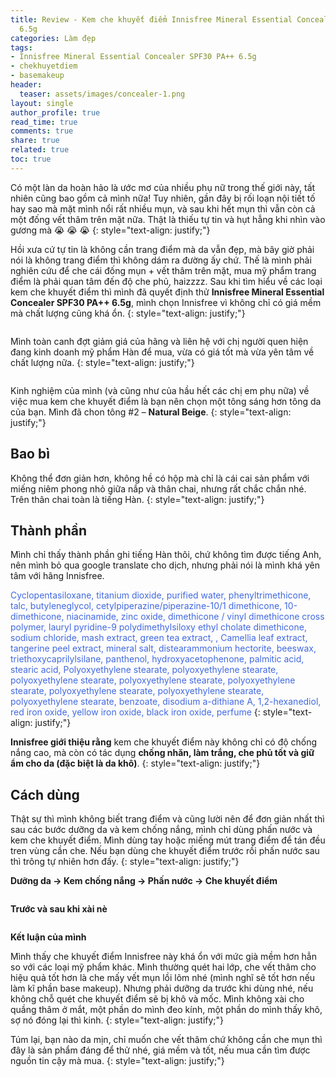 ```yaml
---
title: Review - Kem che khuyết điểm Innisfree Mineral Essential Concealer SPF30 PA++
  6.5g
categories: Làm đẹp
tags:
- Innisfree Mineral Essential Concealer SPF30 PA++ 6.5g
- chekhuyetdiem
- basemakeup
header:
  teaser: assets/images/concealer-1.png
layout: single
author_profile: true
read_time: true
comments: true
share: true
related: true
toc: true
---
```


Có một làn da hoàn hảo là ước mơ của nhiều phụ nữ trong thế giới này, tất nhiên cũng bao gồm cả mình nữa! Tuy nhiên, gần đây bị rối loạn nội tiết tố hay sao mà mặt mình nổi rất nhiều mụn, và sau khi hết mụn thì vẫn còn cả một đống vết thâm trên mặt nữa. Thật là thiếu tự tin và hụt hẫng khi nhìn vào gương mà :sob: :sob: :sob:
{: style="text-align: justify;"}

Hồi xưa cứ tự tin là không cần trang điểm mà da vẫn đẹp, mà bây giờ phải nói là không trang điểm thì không dám ra đường ấy chứ. Thế là mình phải nghiên cứu để che cái đống mụn + vết thâm trên mặt, mua mỹ phẩm trang điểm là phải quan tâm đến độ che phủ, haizzzz. Sau khi tìm hiểu về các loại kem che khuyết điểm thì mình đã quyết định thử  **Innisfree Mineral Essential Concealer SPF30 PA++ 6.5g**, mình chọn Innisfree vì không chỉ có giá mềm mà chất lượng cũng khá ổn.
{: style="text-align: justify;"}

<figure style="width: 500px" class="align-center">
  <img src="{{ site.url }}{{ site.baseurl }}/assets/images/concealer-1.png" alt="">
  <figcaption></figcaption>
</figure>

Mình toàn canh đợt giảm giá của hãng và liên hệ với chị người quen hiện đang kinh doanh mỹ phẩm Hàn để mua, vừa có giá tốt mà vừa yên tâm về chất lượng nữa.
{: style="text-align: justify;"}

<figure style="width: 500px" class="align-center">
  <img src="{{ site.url }}{{ site.baseurl }}/assets/images/concealer-2.png" alt="">
  <figcaption></figcaption>
</figure>

Kinh nghiệm của mình (và cũng như của hầu hết các chị em phụ nữa) về việc mua kem che khuyết điểm là bạn nên chọn một tông sáng hơn tông da của bạn. Mình đã chon tông #2 – **Natural Beige**.
{: style="text-align: justify;"}

## Bao bì
Không thể đơn giản hơn, không hề có hộp mà chỉ là cái cai sản phẩm với miếng niêm phong nhỏ giữa nắp và thân chai, nhưng rất chắc chắn nhé. Trên thân chai toàn là tiếng Hàn.
{: style="text-align: justify;"}

## Thành phần
Mình chỉ thấy thành phần ghi tiếng Hàn thôi, chứ không tìm được tiếng Anh, nên mình bỏ qua google translate cho dịch, nhưng phải nói là mình khá yên tâm với hãng Innisfree.

<span style="color:royalblue"> Cyclopentasiloxane, titanium dioxide, purified water, phenyltrimethicone, talc, butyleneglycol, cetylpiperazine/piperazine-10/1 dimethicone, 10-dimethicone, niacinamide, zinc oxide, dimethicone / vinyl dimethicone cross polymer, lauryl pyridine-9 polydimethylsiloxy ethyl cholate dimethicone, sodium chloride, mash extract, green tea extract, , Camellia leaf extract, tangerine peel extract, mineral salt, distearammonium hectorite, beeswax, triethoxycaprilylsilane, panthenol, hydroxyacetophenone, palmitic acid, stearic acid, Polyoxyethylene stearate, polyoxyethylene stearate, polyoxyethylene stearate, polyoxyethylene stearate, polyoxyethylene stearate, polyoxyethylene stearate, polyoxyethylene stearate, polyoxyethylene stearate, benzoate, disodium a-dithiane A, 1,2-hexanediol, red iron oxide, yellow iron oxide, black iron oxide, perfume </span>
{: style="text-align: justify;"}

**Innisfree giới thiệu rằng** kem che khuyết điểm này không chỉ có độ chống nắng cao, mà còn có tác dụng **chống nhăn, làm trắng, che phủ tốt và giữ ẩm cho da (đặc biệt là da khô)**.
{: style="text-align: justify;"}

## Cách dùng
Thật sự thì mình không biết trang điểm và cũng lười nên để đơn giản nhất thì sau các bước dưỡng da và kem chống nắng, mình chỉ dùng phấn nước và kem che khuyết điểm. Mình dùng tay hoặc miếng mút trang điểm để tán đều tren vùng cần che. Nếu bạn dùng che khuyết điểm trước rồi phấn nước sau thì trông tự nhiên hơn đấy.
{: style="text-align: justify;"}

**Dưỡng da -> Kem chống nắng -> Phấn nước -> Che khuyết điểm**
<figure style="width: 400px" class="align-center">
  <img src="{{ site.url }}{{ site.baseurl }}/assets/images/concealer-3.png" alt="">
  <figcaption></figcaption>
</figure>

**Trước và sau khi xài nè**
<figure style="width: 700px" class="align-center">
  <img src="{{ site.url }}{{ site.baseurl }}/assets/images/concealer-4.png" alt="">
  <figcaption></figcaption>
</figure>

**Kết luận của mình**

Mình thấy che khuyết điểm Innisfree này khá ổn với mức già mềm hơn hẳn so với các loại mỹ phẩm khác. Mình thường quét hai lớp, che vết thâm cho hiệu quả tốt hơn là che mấy vết mụn lồi lõm nhé (mình nghĩ sẽ tốt hơn nếu làm kĩ phần base makeup). Nhưng phải dưỡng da trước khi dùng nhé, nếu không chỗ quét che khuyết điểm sẽ bị khô và mốc. Mình không xài cho quầng thâm ở mắt, một phần do mình đeo kính, một phần do mình thấy khô, sợ nó đóng lại thì kinh.
{: style="text-align: justify;"}

Túm lại, bạn nào da mịn, chỉ muốn che vết thâm chứ không cần che mụn thì đây là sản phẩm đáng để thử nhé, giá mềm và tốt, nếu mua cần tìm được nguồn tin cậy mà mua.
{: style="text-align: justify;"}